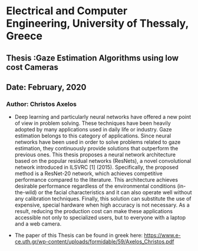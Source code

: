 
<!--
<head>
  <h2>Background Image</h2>
    <style="background-image:url('gazeview.jpg'); background-size: cover; min-height: 500px; background-attachment: fixed; background-position: right top; background-repeat:no-repeat;"> 
    </style>
-->
<body>
<div class="background" style="background-image:url('gazeview.jpg'); background-size: cover; min-height: 500px; background-attachment: fixed; background-position: right top; background-repeat:no-repeat;"> 

<!--
<head>
<link href="format.css" type="text/css" rel="stylesheet" />    
</head>    
-->   

<!--
<style>
body{
background-image:url('gazeview.jpg'); 
  background-size: cover; 
  min-height: 500px; 
  background-attachment: fixed; 
  background-position: right top; 
  background-repeat:no-repeat;    
}
-->     

# Electrical and Computer Engineering, University of Thessaly, Greece

## Thesis :Gaze Estimation Algorithms using low cost Cameras

## Date: February, 2020



### Author: Christos Axelos



* Deep learning and particularly neural networks have offered a new point of view in problem 
solving. These techniques have been heavily adopted by many applications used in daily 
life or industry. Gaze estimation belongs to this category of applications. Since neural 
networks have been used in order to solve problems related to gaze estimation, they 
continuously provide solutions that outperform the previous ones.
This thesis proposes a neural network architecture based on the popular residual networks
(ResNets), a novel convolutional network introduced in ILSVRC [1] (2015). Specifically, 
the proposed method is a ResNet-20 network, which achieves competitive performance 
compared to the literature. This architecture achieves desirable performance regardless 
of the environmental conditions (in-the-wild) or the facial characteristics and it can also 
operate well without any calibration techniques.
Finally, this solution can substitute the use of expensive, special hardware when high 
accuracy is not necessary. As a result, reducing the production cost can make these 
applications accessible not only to specialized users, but to everyone with a laptop and a 
web camera.

* The paper of this Thesis can be found in greek here: https://www.e-ce.uth.gr/wp-content/uploads/formidable/59/Axelos_Christos.pdf




<!--
</style>  
-->    
